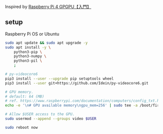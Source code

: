 Inspired by [Raspberry Pi 4 GPGPU【入門】](https://techbookfest.org/product/tB65RxqBCqhCpAQE7M2YsB)

## setup

Raspberry Pi OS or Ubuntu

```bash
sudo apt update && sudo apt upgrade -y
sudo apt install -y \
    python3-pip \
    python3-numpy \
    python3-pil \
    ;

# py-videocore6
pip3 install --user --upgrade pip setuptools wheel
pip3 install --user git+https://github.com/Idein/py-videocore6.git

# GPU memory.
# default: 64 (MB)
# ref. https://www.raspberrypi.com/documentation/computers/config_txt.html
echo -e '\n# GPU available memory\ngpu_mem=256' | sudo tee -a /boot/firmware/usercfg.txt

# Allow $USER access to the GPU.
sudo usermod --append --groups video $USER

sudo reboot now
```

